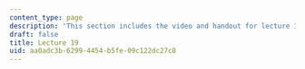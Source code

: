 ```yaml
---
content_type: page
description: 'This section includes the video and handout for lecture 19. '
draft: false
title: Lecture 19
uid: aa0adc3b-6299-4454-b5fe-09c122dc27c8
---
```

